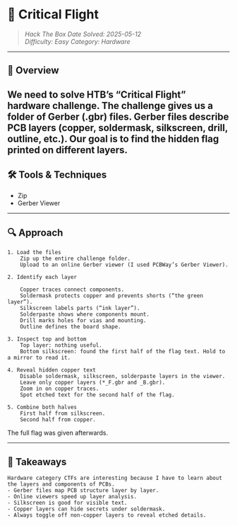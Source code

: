 # 🧠 Critical Flight
> *Hack The Box* 
> *Date Solved: 2025-05-12*  
> *Difficulty: Easy*
> *Category: Hardware*
---

## 🧩 Overview
We need to solve HTB’s “Critical Flight” hardware challenge.
The challenge gives us a folder of Gerber (.gbr) files.
Gerber files describe PCB layers (copper, soldermask, silkscreen, drill, outline, etc.).
Our goal is to find the hidden flag printed on different layers.
---

## 🛠️ Tools & Techniques
- Zip
- Gerber Viewer

---

## 🔍 Approach

    1. Load the files
        Zip up the entire challenge folder.
        Upload to an online Gerber viewer (I used PCBWay’s Gerber Viewer).

    2. Identify each layer

        Copper traces connect components.
        Soldermask protects copper and prevents shorts (“the green layer”).
        Silkscreen labels parts (“ink layer”).
        Solderpaste shows where components mount.
        Drill marks holes for vias and mounting.
        Outline defines the board shape.

    3. Inspect top and bottom
        Top layer: nothing useful.
        Bottom silkscreen: found the first half of the flag text. Hold to a mirror to read it.

    4. Reveal hidden copper text
        Disable soldermask, silkscreen, solderpaste layers in the viewer.
        Leave only copper layers (*_F.gbr and _B.gbr).
        Zoom in on copper traces.
        Spot etched text for the second half of the flag.

    5. Combine both halves
        First half from silkscreen.
        Second half from copper.

The full flag was given afterwards.

---

## 🧠 Takeaways
    Hardware category CTFs are interesting because I have to learn about the layers and components of PCBs.
    - Gerber files map PCB structure layer by layer.
    - Online viewers speed up layer analysis.
    - Silkscreen is good for visible text.
    - Copper layers can hide secrets under soldermask.
    - Always toggle off non-copper layers to reveal etched details.
